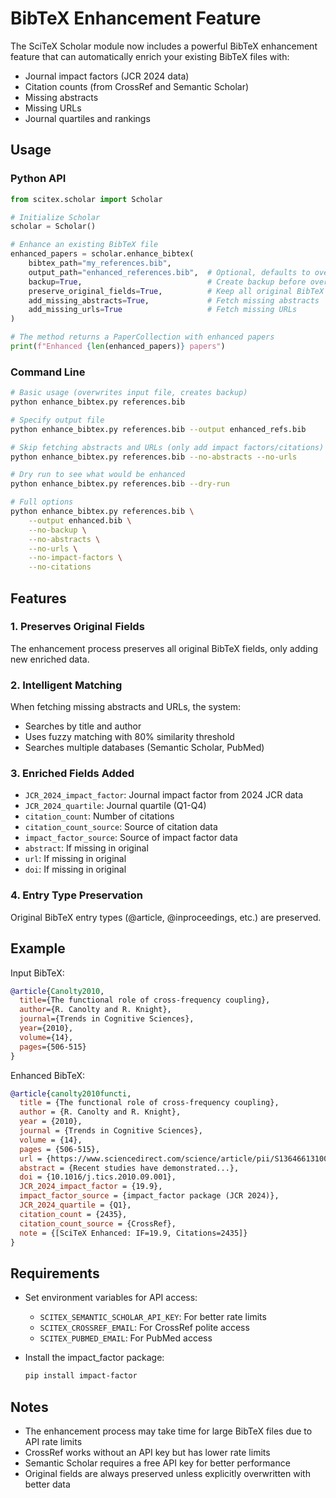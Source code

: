 # BibTeX Enhancement Feature

The SciTeX Scholar module now includes a powerful BibTeX enhancement feature that can automatically enrich your existing BibTeX files with:

- Journal impact factors (JCR 2024 data)
- Citation counts (from CrossRef and Semantic Scholar)
- Missing abstracts
- Missing URLs
- Journal quartiles and rankings

## Usage

### Python API

```python
from scitex.scholar import Scholar

# Initialize Scholar
scholar = Scholar()

# Enhance an existing BibTeX file
enhanced_papers = scholar.enhance_bibtex(
    bibtex_path="my_references.bib",
    output_path="enhanced_references.bib",  # Optional, defaults to overwriting input
    backup=True,                            # Create backup before overwriting
    preserve_original_fields=True,          # Keep all original BibTeX fields
    add_missing_abstracts=True,             # Fetch missing abstracts
    add_missing_urls=True                   # Fetch missing URLs
)

# The method returns a PaperCollection with enhanced papers
print(f"Enhanced {len(enhanced_papers)} papers")
```

### Command Line

```bash
# Basic usage (overwrites input file, creates backup)
python enhance_bibtex.py references.bib

# Specify output file
python enhance_bibtex.py references.bib --output enhanced_refs.bib

# Skip fetching abstracts and URLs (only add impact factors/citations)
python enhance_bibtex.py references.bib --no-abstracts --no-urls

# Dry run to see what would be enhanced
python enhance_bibtex.py references.bib --dry-run

# Full options
python enhance_bibtex.py references.bib \
    --output enhanced.bib \
    --no-backup \
    --no-abstracts \
    --no-urls \
    --no-impact-factors \
    --no-citations
```

## Features

### 1. Preserves Original Fields
The enhancement process preserves all original BibTeX fields, only adding new enriched data.

### 2. Intelligent Matching
When fetching missing abstracts and URLs, the system:
- Searches by title and author
- Uses fuzzy matching with 80% similarity threshold
- Searches multiple databases (Semantic Scholar, PubMed)

### 3. Enriched Fields Added
- `JCR_2024_impact_factor`: Journal impact factor from 2024 JCR data
- `JCR_2024_quartile`: Journal quartile (Q1-Q4)
- `citation_count`: Number of citations
- `citation_count_source`: Source of citation data
- `impact_factor_source`: Source of impact factor data
- `abstract`: If missing in original
- `url`: If missing in original
- `doi`: If missing in original

### 4. Entry Type Preservation
Original BibTeX entry types (@article, @inproceedings, etc.) are preserved.

## Example

Input BibTeX:
```bibtex
@article{Canolty2010,
  title={The functional role of cross-frequency coupling},
  author={R. Canolty and R. Knight},
  journal={Trends in Cognitive Sciences},
  year={2010},
  volume={14},
  pages={506-515}
}
```

Enhanced BibTeX:
```bibtex
@article{canolty2010functi,
  title = {The functional role of cross-frequency coupling},
  author = {R. Canolty and R. Knight},
  year = {2010},
  journal = {Trends in Cognitive Sciences},
  volume = {14},
  pages = {506-515},
  url = {https://www.sciencedirect.com/science/article/pii/S1364661310002068},
  abstract = {Recent studies have demonstrated...},
  doi = {10.1016/j.tics.2010.09.001},
  JCR_2024_impact_factor = {19.9},
  impact_factor_source = {impact_factor package (JCR 2024)},
  JCR_2024_quartile = {Q1},
  citation_count = {2435},
  citation_count_source = {CrossRef},
  note = {[SciTeX Enhanced: IF=19.9, Citations=2435]}
}
```

## Requirements

- Set environment variables for API access:
  - `SCITEX_SEMANTIC_SCHOLAR_API_KEY`: For better rate limits
  - `SCITEX_CROSSREF_EMAIL`: For CrossRef polite access
  - `SCITEX_PUBMED_EMAIL`: For PubMed access

- Install the impact_factor package:
  ```bash
  pip install impact-factor
  ```

## Notes

- The enhancement process may take time for large BibTeX files due to API rate limits
- CrossRef works without an API key but has lower rate limits
- Semantic Scholar requires a free API key for better performance
- Original fields are always preserved unless explicitly overwritten with better data